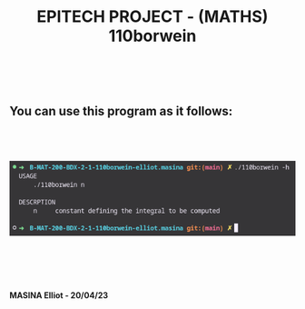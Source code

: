 <header>
    <h1>EPITECH PROJECT - (MATHS) 110borwein </h1>
</header>

<br>
    <h2> You can use this program as it follows: <h2>
</br>

![Alt Text](doc/flag_h.png)

<br>
</br>
<h4>MASINA Elliot - 20/04/23</h4>